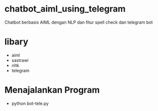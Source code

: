 # chatbot_aiml_using_telegram
Chatbot berbasis AIML dengan NLP dan fitur spell check dan telegram bot

# libary
- aiml
- sastrawi
- nltk
- telegram

# Menajalankan Program
- python bot-tele.py
